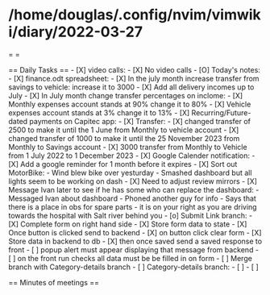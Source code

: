 # /home/douglas/.config/nvim/vimwiki/diary/2022-03-27

=   =

== Daily Tasks ==
				- [X] video calls:
								- [X] No video calls
				- [O] Today's notes:
								- [X] finance.odt spreadsheet:
												- [X] In the july month increase transfer from savings to vehicle: increase it to 3000
												- [X] Add all delivery incomes up to July
												- [X] In July month change transfer percentages on inclome:
																- [X] Monthly expenses account stands at 90% change it to 80%
																- [X] Vehicle expenses account stands at 3% change it to 13%
								- [X] Recurring/Future-dated payments on Capitec app:
												- [X] Transfer:
																- [X] changed transfer of 2500 to make it until the 1 June from Monthly to vehicle account
																- [X] changed transfer of 1000 to make it until the 25 November 2023 from Monthly to Savings account
																- [X] 3000 transfer from Monthly to Vehicle from 1 July 2022 to 1 December 2023
												- [X] Google Calender notification:
																- [X] Add a google reminder for 1 month before it expires
								- [X] Sort out MotorBike:
												-  Wind blew bike over yesturday
												-  Smashed dashboard but all lights seem to be working on dash
												- [X] Need to adjust review mirrors
												- [X] Message Ivan later to see if he has some who can replace the dashboard:
																- Messaged Ivan about dashboard
																- Phoned another guy for info
																- Says that there is a place in obs for spare parts
																- it is on your right as you are driving towards the hospital with Salt river behind you
								- [o] Submit Link branch:
												- [X] Complete form on right hand side
												- [X] Store form data to state
												- [X] Once button is clicked send to backend
												- [X] on button click clear form
												- [X] Store data in backend to db
												- [X] then once saved send a saved response to front
												- [ ] popup alert must appear displaying that message from backend
												- [ ] on the front run checks all data must be be filled in on form
												- [ ] Merge branch with Category-details branch
								- [ ] Category-details branch:
												- [ ] 
				- [ ]

== Minutes of meetings ==

